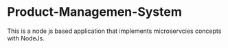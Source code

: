 # Product-Managemen-System
This is a node js based application that implements microservcies concepts with NodeJs.
